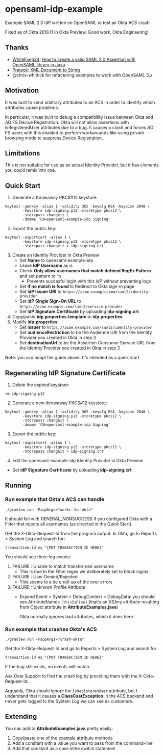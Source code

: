 # opensaml-idp-example
Example SAML 2.0 IdP written on OpenSAML to test an Okta ACS crash.

Fixed as of Okta 2018.11 in Okta Preview. Good work, Okta Engineering!

## Thanks
* [WhiteFang34](https://stackoverflow.com/users/653230/whitefang34):
  [How to create a valid SAML 2.0 Assertion with OpenSAML library in Java](
  https://stackoverflow.com/a/34579802/154527)
* [Prateek](https://stackoverflow.com/users/2929562/prateek):
  [XML Document to String](https://stackoverflow.com/a/5456836/154527)
* @chris-whittick for refactoring examples to work with OpenSAML 3.x 

## Motivation
It was built to send arbitrary attributes to an ACS in order to
identify which attributes cause problems.

In particular, it was built to debug a compatibility issue between
Okta and AD FS Device Registration. Okta will not allow assertions
with isRegisteredUser attributes due to a bug. It causes a crash and
forces AD FS users with this enabled to perform workarounds like using
private browsing mode to suppress Device Registration.

## Limitations
This is not suitable for use as an actual Identity Provider, but it has
elements you could remix into one.

## Quick Start

 1. Generate a throwaway PKCS#12 keystore:
  ```
  keytool -genkey -alias 1 -validity 365 -keyalg RSA -keysize 2048 \
          -keystore idp-signing.p12 -storetype pkcs12 \
          -storepass changeit \
          -dname 'CN=opensaml-example-idp Signing'
  ```
 2. Export the public key:
  ```
  keytool -exportcert -alias 1 \
          -keystore idp-signing.p12 -storetype pkcs12 \
          -storepass changeit > idp-signing.crt
  ```
 3. Create an Identity Provider in Okta Preview
    * Set **Name** to opensaml-example-idp
    * Leave **IdP Username** as is
    * Check **Only allow usernames that match
    defined RegEx Pattern** and set pattern to `^$`
      * Prevents succesful login with this IdP without preventing logs
    * Set **If no match is found** to Redirect to Okta sign-in page
    * Set **IdP Issuer URI** to
    `https://acme.example.com/saml2/identity-provider`
    * Set **IdP Single Sign-On URL** to
    `https://acme.example.com/saml2/service-provider`
    * Set **IdP Signature Certificate** by uploading **idp-signing.crt**
 4. Copy/paste **idp.properties.template** to **idp.properties**
 5. Modify **idp.properties**:
    * Set **issuer** to
    `https://acme.example.com/saml2/identity-provider`
    * Set **audienceRestriction** to be the Audience URI from the
    Identity Provider you created in Okta in step 3
    * Set **destinationUrl** to be the Assertion Consumer Service URL
    from the Identity Provider you created in Okta in step 3

Note: you can adapt the guide above. It's intended as a quick start.

## Regenerating IdP Signature Certificate

 1. Delete the expired keystore:
  ```
  rm idp-signing.p12
  ```
 2. Generate a new throwaway PKCS#12 keystore:
  ```
  keytool -genkey -alias 1 -validity 365 -keyalg RSA -keysize 2048 \
          -keystore idp-signing.p12 -storetype pkcs12 \
          -storepass changeit \
          -dname 'CN=opensaml-example-idp Signing'
  ```
 3. Export the public key:
  ```
  keytool -exportcert -alias 1 \
          -keystore idp-signing.p12 -storetype pkcs12 \
          -storepass changeit > idp-signing.crt
  ```
 4. Edit the opensaml-example-idp Identity Provider in Okta Preview
   * Set **IdP Signature Certificate** by uploading **idp-signing.crt**

## Running

### Run example that Okta's ACS can handle

```
./gradlew run -PappArgs="works-for-okta"
```

It should fail with GENERAL_NONSUCCESS if you configured Okta with a
Filter that rejects all usernames (as directed in the Quick Start).

Get the X-Okta-Request-Id from the program output.
In Okta, go to Reports > System Log and search for:

```
transaction.id eq "{PUT TRANSACTION ID HERE}"
```

You should see three log events:
 1. FAILURE : Unable to match transformed username
    * This is due to the Filter regex we deliberately set to block logins
 2. FAILURE : User Denied/Rejected
    * This seems to a be a roll-up of the over errors
 3. FAILURE : Unknown Profile Attribute
    * Expand Event > System > DebugContext > DebugData: you should see
      AttributeNames `[thisIsFine]` (that's an XSAny attribute
      resulting from Object attribute in **AttributeExamples.java**)
      
      Okta normally ignores bad attributes, which it does here.

### Run example that crashes Okta's ACS

```
./gradlew run -PappArgs="crash-okta"
```

Get the X-Okta-Request-Id and go to Reports > System Log and search
for:

```
transaction.id eq "{PUT TRANSACTION ID HERE}"
```

If the bug still exists, no events will match.

Ask Okta Support to find the crash log by providing them with the
X-Okta-Request-Id.

Arguably, Okta should ignore the `isRegisteredUser` attribute, but I
understand that it causes a **ClassCastException** in the ACS backend
and never gets logged to the System Log we can see as customers.

## Extending

You can add to **AttributeExamples.java** pretty easily:

 1. Copy/paste one of the example attribute methods
 2. Add a constant with a value you want to pass from the command-line
 3. Add that constant as a case inthe switch statement
